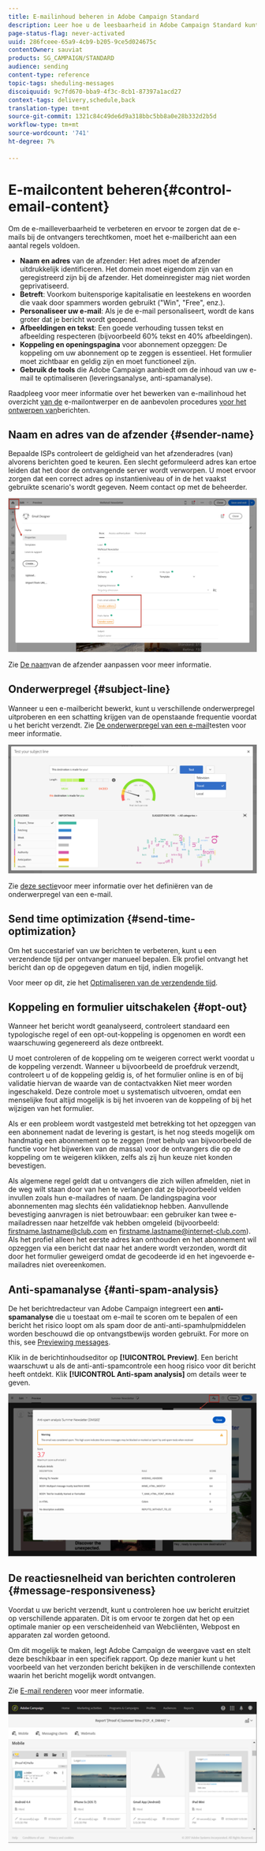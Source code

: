 ```yaml
---
title: E-mailinhoud beheren in Adobe Campaign Standard
description: Leer hoe u de leesbaarheid in Adobe Campaign Standard kunt verbeteren tijdens het bewerken van uw e-mailinhoud.
page-status-flag: never-activated
uuid: 286fceee-65a9-4cb9-b205-9ce5d024675c
contentOwner: sauviat
products: SG_CAMPAIGN/STANDARD
audience: sending
content-type: reference
topic-tags: sheduling-messages
discoiquuid: 9c7fd670-bba9-4f3c-8cb1-87397a1acd27
context-tags: delivery,schedule,back
translation-type: tm+mt
source-git-commit: 1321c84c49de6d9a318bbc5bb8a0e28b332d2b5d
workflow-type: tm+mt
source-wordcount: '741'
ht-degree: 7%

---
```



# E-mailcontent beheren{#control-email-content}

Om de e-mailleverbaarheid te verbeteren en ervoor te zorgen dat de e-mails bij de ontvangers terechtkomen, moet het e-mailbericht aan een aantal regels voldoen.

* **Naam en adres** van de afzender: Het adres moet de afzender uitdrukkelijk identificeren. Het domein moet eigendom zijn van en geregistreerd zijn bij de afzender. Het domeinregister mag niet worden geprivatiseerd.
* **Betreft**: Voorkom buitensporige kapitalisatie en leestekens en woorden die vaak door spammers worden gebruikt (&quot;Win&quot;, &quot;Free&quot;, enz.).
* **Personaliseer uw e-mail**: Als je de e-mail personaliseert, wordt de kans groter dat je bericht wordt geopend.
* **Afbeeldingen en tekst**: Een goede verhouding tussen tekst en afbeelding respecteren (bijvoorbeeld 60% tekst en 40% afbeeldingen).
* **Koppeling en openingspagina** voor abonnement opzeggen: De koppeling om uw abonnement op te zeggen is essentieel. Het formulier moet zichtbaar en geldig zijn en moet functioneel zijn.
* **Gebruik de tools** die Adobe Campaign aanbiedt om de inhoud van uw e-mail te optimaliseren (leveringsanalyse, anti-spamanalyse).

Raadpleeg voor meer informatie over het bewerken van e-mailinhoud het overzicht [van de](../../designing/using/designing-content-in-adobe-campaign.md) e-mailontwerper en de aanbevolen procedures [voor het ontwerpen van](../../designing/using/designing-content-in-adobe-campaign.md#content-design-best-practices)berichten.

## Naam en adres van de afzender {#sender-name}

Bepaalde ISPs controleert de geldigheid van het afzenderadres (van) alvorens berichten goed te keuren. Een slecht geformuleerd adres kan ertoe leiden dat het door de ontvangende server wordt verworpen. U moet ervoor zorgen dat een correct adres op instantieniveau of in de het vaakst gebruikte scenario&#39;s wordt gegeven. Neem contact op met de beheerder.

![](assets/delivery_content_edition16.png)

Zie [De naam](../../designing/using/personalization.md#personalizing-the-sender)van de afzender aanpassen voor meer informatie.

## Onderwerpregel {#subject-line}

Wanneer u een e-mailbericht bewerkt, kunt u verschillende onderwerpregel uitproberen en een schatting krijgen van de openstaande frequentie voordat u het bericht verzendt. Zie [De onderwerpregel van een e-mail](../../sending/using/testing-subject-line-email.md)testen voor meer informatie.

![](assets/predictive_subject_line_example.png)

Zie [deze sectie](../../designing/using/subject-line.md)voor meer informatie over het definiëren van de onderwerpregel van een e-mail.

## Send time optimization {#send-time-optimization}

Om het succestarief van uw berichten te verbeteren, kunt u een verzendende tijd per ontvanger manueel bepalen. Elk profiel ontvangt het bericht dan op de opgegeven datum en tijd, indien mogelijk.

Voor meer op dit, zie het [Optimaliseren van de verzendende tijd](../../sending/using/optimizing-the-sending-time.md).

## Koppeling en formulier uitschakelen {#opt-out}

Wanneer het bericht wordt geanalyseerd, controleert standaard een typologische regel of een opt-out-koppeling is opgenomen en wordt een waarschuwing gegenereerd als deze ontbreekt.

U moet controleren of de koppeling om te weigeren correct werkt voordat u de koppeling verzendt. Wanneer u bijvoorbeeld de proefdruk verzendt, controleert u of de koppeling geldig is, of het formulier online is en of bij validatie hiervan de waarde van de contactvakken Niet meer worden ingeschakeld. Deze controle moet u systematisch uitvoeren, omdat een menselijke fout altijd mogelijk is bij het invoeren van de koppeling of bij het wijzigen van het formulier.

Als er een probleem wordt vastgesteld met betrekking tot het opzeggen van een abonnement nadat de levering is gestart, is het nog steeds mogelijk om handmatig een abonnement op te zeggen (met behulp van bijvoorbeeld de functie voor het bijwerken van de massa) voor de ontvangers die op de koppeling om te weigeren klikken, zelfs als zij hun keuze niet konden bevestigen.

Als algemene regel geldt dat u ontvangers die zich willen afmelden, niet in de weg wilt staan door van hen te verlangen dat ze bijvoorbeeld velden invullen zoals hun e-mailadres of naam. De landingspagina voor abonnementen mag slechts één validatieknop hebben. Aanvullende bevestiging aanvragen is niet betrouwbaar: een gebruiker kan twee e-mailadressen naar hetzelfde vak hebben omgeleid (bijvoorbeeld: firstname.lastname@club.com en firstname.lastname@internet-club.com). Als het profiel alleen het eerste adres kan onthouden en het abonnement wil opzeggen via een bericht dat naar het andere wordt verzonden, wordt dit door het formulier geweigerd omdat de gecodeerde id en het ingevoerde e-mailadres niet overeenkomen.

## Anti-spamanalyse {#anti-spam-analysis}

De het berichtredacteur van Adobe Campaign integreert een **anti-spamanalyse** die u toestaat om e-mail te scoren om te bepalen of een bericht het risico loopt om als spam door de anti-anti-spamhulpmiddelen worden beschouwd die op ontvangstbewijs worden gebruikt. For more on this, see [Previewing messages](../../sending/using/previewing-messages.md).

Klik in de berichtinhoudseditor op **[!UICONTROL Preview]**. Een bericht waarschuwt u als de anti-anti-spamcontrole een hoog risico voor dit bericht heeft ontdekt. Klik **[!UICONTROL Anti-spam analysis]** om details weer te geven.

![](assets/sending_anti-spam_analysis.png)

## De reactiesnelheid van berichten controleren {#message-responsiveness}

Voordat u uw bericht verzendt, kunt u controleren hoe uw bericht eruitziet op verschillende apparaten. Dit is om ervoor te zorgen dat het op een optimale manier op een verscheidenheid van Webcliënten, Webpost en apparaten zal worden getoond.

Om dit mogelijk te maken, legt Adobe Campaign de weergave vast en stelt deze beschikbaar in een specifiek rapport. Op deze manier kunt u het voorbeeld van het verzonden bericht bekijken in de verschillende contexten waarin het bericht mogelijk wordt ontvangen.

Zie [E-mail renderen](../../sending/using/email-rendering.md) voor meer informatie.

![](assets/inbox_rendering_report_3.png)
